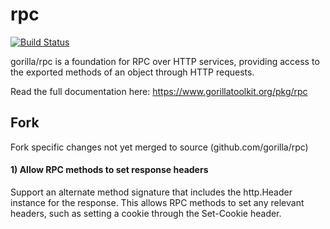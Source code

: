 rpc
===
[![Build Status](https://travis-ci.org/gorilla/rpc.png?branch=master)](https://travis-ci.org/gorilla/rpc)

gorilla/rpc is a foundation for RPC over HTTP services, providing access to the exported methods of an object through HTTP requests.

Read the full documentation here: https://www.gorillatoolkit.org/pkg/rpc

## Fork ##
Fork specific changes not yet merged to source (github.com/gorilla/rpc)

#### 1) Allow RPC methods to set response headers

Support an alternate method signature that includes the http.Header instance for the response. This allows RPC methods to set any relevant headers, such as setting a cookie through the Set-Cookie header.
